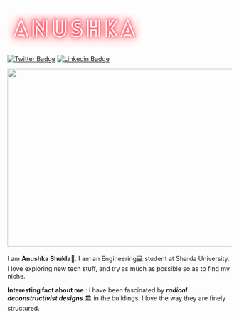 ![Hello](Hello.gif)
<img src= "https://github.com/Anushka-shukla/Anushka-shukla/blob/master/Anushka.png" width=300>


[![Twitter Badge](http://img.shields.io/badge/-@anushka-1ca0f1?style=social&logo=twitter&logoColor=blue&link=https://twitter.com/anushka4120)](https://twitter.com/anushka4120) [![Linkedin Badge](https://img.shields.io/badge/-Anushka-blue?style=social&logo=Linkedin&logoColor=blue&link=https://www.linkedin.com/in/anushka-shukla-055b3a169/)](https://www.linkedin.com/in/anushka-shukla-055b3a169/)

<p align="center">
  <img width="1005" height="400" src="https://github.com/Anushka-shukla/AnushkaShukla/blob/master/new%20.png">
</p>


I am **Anushka Shukla**🦄. I am an Engineering:computer: student at Sharda University. I love exploring new tech stuff, and try as much as possible so as to find my niche.

**Interesting fact about me** : I have been fascinated by ***radical deconstructivist designs*** :classical_building: in the buildings. I love the way they are finely structured.
